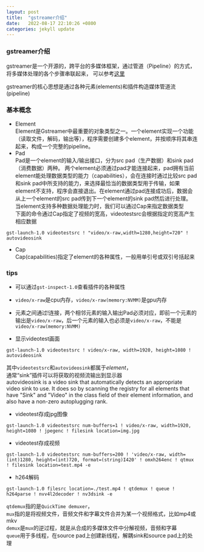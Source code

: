 ```yaml
---
layout: post
title:  "gstreamer介绍"
date:   2022-08-17 22:10:26 +0800
categories: jekyll update
---
```

<head>
    <script src="https://cdn.mathjax.org/mathjax/latest/MathJax.js?config=TeX-AMS-MML_HTMLorMML" type="text/javascript"></script>
    <script type="text/x-mathjax-config">
        MathJax.Hub.Config({
            tex2jax: {
            skipTags: ['script', 'noscript', 'style', 'textarea', 'pre'],
            inlineMath: [['$','$']]
            }
        });
    </script>
</head>

### gstreamer介绍
gstreamer是一个开源的，跨平台的多媒体框架，通过管道（Pipeline）的方式，将多媒体处理的各个步骤串联起来，
可以参考[这里](https://blog.csdn.net/quicmous/article/details/116916420?ops_request_misc=%257B%2522request%255Fid%2522%253A%2522164992915616782248547615%2522%252C%2522scm%2522%253A%252220140713.130102334.pc%255Fblog.%2522%257D&request_id=164992915616782248547615&biz_id=0&utm_medium=distribute.pc_search_result.none-task-blog-2~blog~first_rank_ecpm_v1~rank_v31_ecpm-2-116916420.nonecase&utm_term=%E7%AE%A1%E9%81%93&spm=1018.2226.3001.4450)

gstreamer的核心思想是通过各种元素(elements)和插件构造媒体管道流(pipeline)

### 基本概念
- Element   
Element是Gstreamer中最重要的对象类型之一。一个element实现一个功能（读取文件，解码，输出等），程序需要创建多个element，并按顺序将其串连起来，构成一个完整的pipeline。
- Pad  
Pad是一个element的输入/输出接口，分为src pad（生产数据）和sink pad（消费数据）两种。
两个element必须通过pad才能连接起来，pad拥有当前element能处理数据类型的能力（capabilities），会在连接时通过比较src pad和sink pad中所支持的能力，来选择最恰当的数据类型用于传输，如果element不支持，程序会直接退出。在element通过pad连接成功后，数据会从上一个element的src pad传到下一个element的sink pad然后进行处理。
当element支持多种数据处理能力时，我们可以通过Cap来指定数据类型   
下面的命令通过Cap指定了视频的宽高，videotestsrc会根据指定的宽高产生相应数据
```
gst-launch-1.0 videotestsrc ! "video/x-raw,width=1280,height=720" ! autovideosink
```
- Cap   
Cap(capabilities)指定了element的各种属性，一般用单引号或双引号括起来  


### tips
- 可以通过`gst-inspect-1.0`查看插件的各种属性
- `video/x-raw`是cpu内存，`video/x-raw(memory:NVMM)`是gpu内存
- 元素之间通过!连接，两个相邻元素的输入输出Pad必须对应，即前一个元素的输出是`video/x-raw`，后一个元素的输入也必须是`video/x-raw`，不能是`video/x-raw(memory:NVMM)`

- 显示videotest画面
```
gst-launch-1.0 videotestsrc ! video/x-raw, width=1920, height=1080 ! autovideosink
```
其中`videotestsrc`和`autovideosink`都属于*element*，  
通常“sink”插件可以将获取的视频流输出到显示器  
autovideosink is a video sink that automatically detects an appropriate video sink to use. It does so by scanning the registry for all elements that have "Sink" and "Video" in the class field of their element information, and also have a non-zero autoplugging rank.
- videotest存成jpg图像
```
gst-launch-1.0 videotestsrc num-buffers=1 ! video/x-raw, width=1920, height=1080 ! jpegenc ! filesink location=img.jpg
```

- videotest存成视频
```
gst-launch-1.0 videotestsrc num-buffers=200 ! 'video/x-raw, width=(int)1280, height=(int)720, format=(string)I420' ! omxh264enc ! qtmux ! filesink location=test.mp4 -e
```

- h264解码
```
gst-launch-1.0 filesrc location=./test.mp4 ! qtdemux ! queue ! h264parse ! nvv4l2decoder ! nv3dsink -e
```
`qtdemux`指的是`QuickTime demuxer`，  
`mux`指的是将视频文件，音频文件和字幕文件合并为某一个视频格式，比如mp4或mkv  
`demux`是`mux`的逆过程，就是从合成的多媒体文件中分解视频，音频和字幕  
`queue`用于多线程，在source pad上创建新线程，解耦sink和source pad上的处理